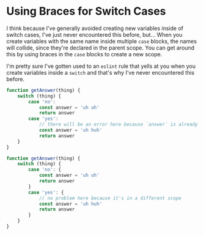 # Using Braces for Switch Cases

I think because I've generally avoided creating new variables inside of switch cases, I've just never encountered this before, but...
When you create variables with the same name inside multiple `case` blocks, the names will collide, since they're declared in the parent scope.
You can get around this by using braces in the `case` blocks to create a new scope.

I'm pretty sure I've gotten used to an `eslint` rule that yells at you when you create variables inside a `switch` and that's why I've never encountered this before.

```javascript
function getAnswer(thing) {
    switch (thing) {
        case 'no': 
            const answer = 'uh uh'
            return answer
        case 'yes': 
            // there will be an error here because `answer` is already declared
            const answer = 'uh huh'
            return answer
    }
}

function getAnswer(thing) {
    switch (thing) {
        case 'no': {
            const answer = 'uh uh'
            return answer
        }
        case 'yes': {
            // no problem here because it's in a different scope
            const answer = 'uh huh'
            return answer
        }
    }
}
```